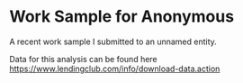 # Work Sample for Anonymous

A recent work sample I submitted to an unnamed entity. 

Data for this analysis can be found here https://www.lendingclub.com/info/download-data.action
